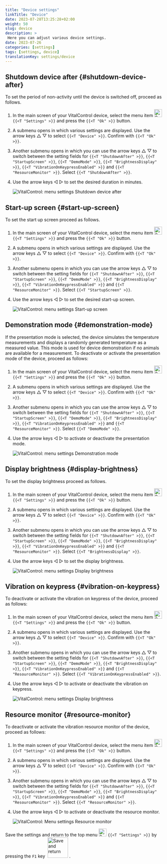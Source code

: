 ```yaml
---
title: "Device settings"
linkTitle: "Device"
date: 2023-07-28T13:25:28+02:00
weight: 50
slug: device
description: >
 Here you can adjust various device settings.
date: 2023-07-26
categories: [settings]
tags: [settings, device]
translationKey: settings/device
---
```

## Shutdown device after {#shutdown-device-after}
To set the period of non-activity until the device is switched off, proceed as follows.

1. In the main screen of your VitalControl device, select the menu item <img src="/icons/gear.svg" width="25" align="bottom" alt="Settings" /> `{{<T "Settings" >}}` and press the `{{<T "Ok" >}}` button.

2. A submenu opens in which various settings are displayed. Use the arrow keys △ ▽ to select `{{<T "Device" >}}`. Confirm with `{{<T "Ok" >}}`.

3.  Another submenu opens in which you can use the arrow keys △ ▽ to switch between the setting fields for  `{{<T "ShutdownAfter" >}}`, `{{<T "StartupScreen" >}}`, `{{<T "DemoMode" >}}`, `{{<T "BrightnessDisplay" >}}`, `{{<T "VibrationOnKeypressEnabled" >}}` and `{{<T "ResourceMonitor" >}}`. Select  `{{<T "ShutdownAfter" >}}`.

4. Use the arrow keys ◁ ▷ to set the desired duration in minutes.

    ![VitalControl: menu settings Shutdown device after](../images/shutdowndeviceafter.png "Shutdown device after")

## Start-up screen {#start-up-screen}

To set the start up screen proceed as follows.

1. In the main screen of your VitalControl device, select the menu item <img src="/icons/gear.svg" width="25" align="bottom" alt="Settings" /> `{{<T "Settings" >}}` and press the `{{<T "Ok" >}}` button.

2. A submenu opens in which various settings are displayed. Use the arrow keys △ ▽ to select `{{<T "Device" >}}`. Confirm with `{{<T "Ok" >}}`.

3. Another submenu opens in which you can use the arrow keys △ ▽ to switch between the setting fields for  `{{<T "ShutdownAfter" >}}`, `{{<T "StartupScreen" >}}`, `{{<T "DemoMode" >}}`, `{{<T "BrightnessDisplay" >}}`, `{{<T "VibrationOnKeypressEnabled" >}}` and `{{<T "ResourceMonitor" >}}`. Select  `{{<T "StartupScreen" >}}`.

4. Use the arrow keys ◁ ▷ to set the desired start-up screen.

    ![VitalControl: menu settings Start-up screen](../images/startupscreen.png "Start-up screen")

## Demonstration mode {#demonstration-mode}

If the presentation mode is selected, the device simulates the temperature measurements and displays a randomly generated temperature as a measured value. This mode is used for device demonstration if no animals are available for a measurement. To deactivate or activate the presentation mode of the device, proceed as follows:

1. In the main screen of your VitalControl device, select the menu item <img src="/icons/gear.svg" width="25" align="bottom" alt="Settings" /> `{{<T "Settings" >}}` and press the `{{<T "Ok" >}}` button.

2. A submenu opens in which various settings are displayed. Use the arrow keys △ ▽ to select `{{<T "Device" >}}`. Confirm with `{{<T "Ok" >}}`.

3. Another submenu opens in which you can use the arrow keys △ ▽ to switch between the setting fields for  `{{<T "ShutdownAfter" >}}`, `{{<T "StartupScreen" >}}`, `{{<T "DemoMode" >}}`, `{{<T "BrightnessDisplay" >}}`, `{{<T "VibrationOnKeypressEnabled" >}}` and `{{<T "ResourceMonitor" >}}`. Select  `{{<T "DemoMode" >}}`.

4. Use the arrow keys ◁ ▷ to activate or deactivate the presentation mode.

    ![VitalControl: menu settings Demonstration mode](../images/demonstrationmode.png "Demonstration mode")

## Display brightness {#display-brightness}

To set the display brightness proceed as follows.

1. In the main screen of your VitalControl device, select the menu item <img src="/icons/gear.svg" width="25" align="bottom" alt="Settings" /> `{{<T "Settings" >}}` and press the `{{<T "Ok" >}}` button.

2. A submenu opens in which various settings are displayed. Use the arrow keys △ ▽ to select `{{<T "Device" >}}`. Confirm with `{{<T "Ok" >}}`.

3. Another submenu opens in which you can use the arrow keys △ ▽ to switch between the setting fields for  `{{<T "ShutdownAfter" >}}`, `{{<T "StartupScreen" >}}`, `{{<T "DemoMode" >}}`, `{{<T "BrightnessDisplay" >}}`, `{{<T "VibrationOnKeypressEnabled" >}}` and `{{<T "ResourceMonitor" >}}`. Select  `{{<T "BrightnessDisplay" >}}`.

4. Use the arrow keys ◁ ▷ to set the display brightness.

    ![VitalControl: menu settings Display brightness](../images/displaybrightness.png "Display brightness")

## Vibration on keypress {#vibration-on-keypress}

To deactivate or activate the vibration on keypress of the device, proceed as follows:

1. In the main screen of your VitalControl device, select the menu item <img src="/icons/gear.svg" width="25" align="bottom" alt="Settings" /> `{{<T "Settings" >}}` and press the `{{<T "Ok" >}}` button.

2. A submenu opens in which various settings are displayed. Use the arrow keys △ ▽ to select `{{<T "Device" >}}`. Confirm with `{{<T "Ok" >}}`.

3. Another submenu opens in which you can use the arrow keys △ ▽ to switch between the setting fields for  `{{<T "ShutdownAfter" >}}`, `{{<T "StartupScreen" >}}`, `{{<T "DemoMode" >}}`, `{{<T "BrightnessDisplay" >}}`, `{{<T "VibrationOnKeypressEnabled" >}}` and `{{<T "ResourceMonitor" >}}`. Select  `{{<T "VibrationOnKeypressEnabled" >}}`.

4. Use the arrow keys ◁ ▷ to activate or deactivate the vibration on keypress.

    ![VitalControl: menu settings Display brightness](../images/vibrationonkeypress.png "Display brightness")

## Resource monitor {#resource-monitor}

To deactivate or activate the vibration resource monitor of the device, proceed as follows:

1. In the main screen of your VitalControl device, select the menu item <img src="/icons/gear.svg" width="25" align="bottom" alt="Settings" /> `{{<T "Settings" >}}` and press the `{{<T "Ok" >}}` button.

2. A submenu opens in which various settings are displayed. Use the arrow keys △ ▽ to select `{{<T "Device" >}}`. Confirm with `{{<T "Ok" >}}`.

3. Another submenu opens in which you can use the arrow keys △ ▽ to switch between the setting fields for  `{{<T "ShutdownAfter" >}}`, `{{<T "StartupScreen" >}}`, `{{<T "DemoMode" >}}`, `{{<T "BrightnessDisplay" >}}`, `{{<T "VibrationOnKeypressEnabled" >}}` and `{{<T "ResourceMonitor" >}}`. Select  `{{<T "ResourceMonitor" >}}`.

4. Use the arrow keys ◁ ▷ to activate or deactivate the resource monitor.

    ![VitalControl: Menu settings Resource monitor](../images/resourcemonitor.png "Resource monitor")

Save the settings and return to the top menu <img src="/icons/gear.svg" width="25" align="bottom" alt="Settings" /> `{{<T "Settings" >}}` by pressing the `F1` key &nbsp;<img src="/icons/footer/save_exit.svg" width="65" align="bottom" alt="Save and return" />&nbsp;.

